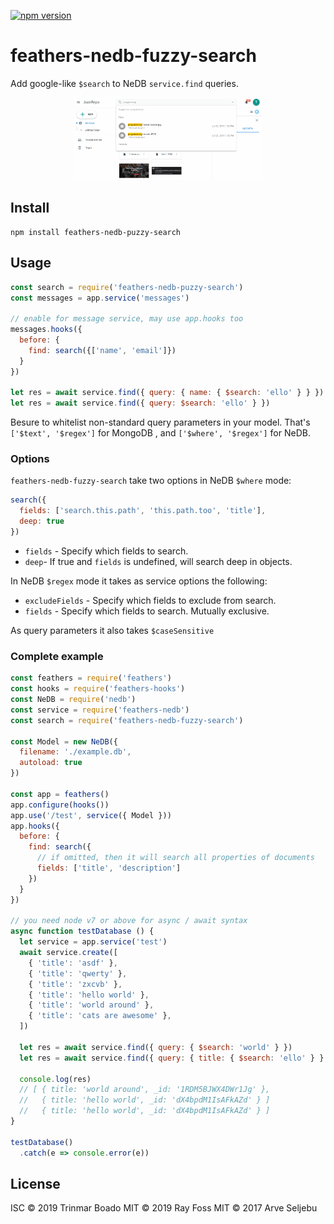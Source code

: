 [![npm version](https://badge.fury.io/js/feathers-nedb-puzzy-search.svg)](https://badge.fury.io/js/feathers-nedb-puzzy-search)

# feathers-nedb-fuzzy-search
Add google-like `$search` to NeDB `service.find` queries.

<p align="center">
  <img width="300" src="search.gif"/>
</p>

## Install
```
npm install feathers-nedb-puzzy-search
```

## Usage
```js
const search = require('feathers-nedb-puzzy-search')
const messages = app.service('messages')

// enable for message service, may use app.hooks too
messages.hooks({
  before: {
    find: search({['name', 'email']})
  }
})

let res = await service.find({ query: { name: { $search: 'ello' } } })
let res = await service.find({ query: $search: 'ello' } })
```
Besure to whitelist non-standard query parameters in your model.
That's `['$text', '$regex']` for MongoDB , and `['$where', '$regex']` for NeDB. 

### Options
`feathers-nedb-fuzzy-search` take two options in NeDB `$where` mode:

```js
search({
  fields: ['search.this.path', 'this.path.too', 'title'],
  deep: true
})
```

- `fields` - Specify which fields to search.
- `deep`- If true and `fields` is undefined, will search deep in objects.

In NeDB `$regex` mode it takes as service options the following:

- `excludeFields` - Specify which fields to exclude from search.
- `fields` - Specify which fields to search. Mutually exclusive. 

As query parameters it also takes `$caseSensitive`

### Complete example
```js
const feathers = require('feathers')
const hooks = require('feathers-hooks')
const NeDB = require('nedb')
const service = require('feathers-nedb')
const search = require('feathers-nedb-fuzzy-search')

const Model = new NeDB({
  filename: './example.db',
  autoload: true
})

const app = feathers()
app.configure(hooks())
app.use('/test', service({ Model }))
app.hooks({
  before: {
    find: search({
      // if omitted, then it will search all properties of documents
      fields: ['title', 'description']
    })
  }
})

// you need node v7 or above for async / await syntax
async function testDatabase () {
  let service = app.service('test')
  await service.create([
    { 'title': 'asdf' },
    { 'title': 'qwerty' },
    { 'title': 'zxcvb' },
    { 'title': 'hello world' },
    { 'title': 'world around' },
    { 'title': 'cats are awesome' },
  ])

  let res = await service.find({ query: { $search: 'world' } })
  let res = await service.find({ query: { title: { $search: 'ello' } } })

  console.log(res)
  // [ { title: 'world around', _id: '1RDM5BJWX4DWr1Jg' },
  //   { title: 'hello world', _id: 'dX4bpdM1IsAFkAZd' } ]
  //   { title: 'hello world', _id: 'dX4bpdM1IsAFkAZd' } ]
}

testDatabase()
  .catch(e => console.error(e))
```

## License
ISC © 2019 Trinmar Boado
MIT © 2019 Ray Foss
MIT © 2017 Arve Seljebu
